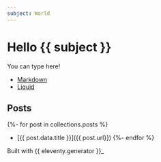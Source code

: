 ```yaml
---
subject: World
---
```

# Hello {{ subject }}

You can type here!

- [Markdown](/docs/languages/markdown/)
- [Liquid](/docs/languages/liquid/)

## Posts

{%- for post in collections.posts %}
- [{{ post.data.title }}]({{ post.url}})
{%- endfor %}

Built with {{ eleventy.generator }}_
